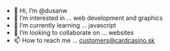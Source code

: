 - 👋 Hi, I’m @dusanw
- 👀 I’m interested in ... web development and graphics
- 🌱 I’m currently learning ... javascript
- 💞️ I’m looking to collaborate on ... websites
- 📫 How to reach me ... customers@cardcasino.sk

<!---
dusanw/dusanw is a ✨ special ✨ repository because its `README.md` (this file) appears on your GitHub profile.
You can click the Preview link to take a look at your changes.
--->
